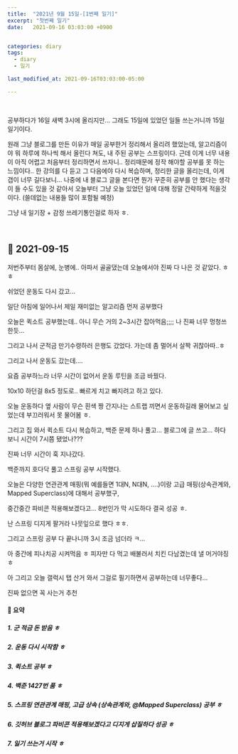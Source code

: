 ```yaml
---
title:  "2021년 9월 15일-[1번째 일기]"
excerpt: "첫번째 일기"
date:   2021-09-16 03:03:00 +0900


categories: diary
tags:
  - diary
  - 일기

last_modified_at: 2021-09-16T03:03:00-05:00

---
```


<br/>

 공부하다가 16일 새벽 3시에 올리지만... 그래도 15일에 있었던 일들 쓰는거니까 15일 일기이다.

원래 그냥 블로그를 만든 이유가 매일 공부한거 정리해서 올리려 했었는데, 알고리즘이야 뭐 하루에 하나씩 해서 올린다 쳐도, 내 주된 공부는 스프링이다. 근데 이게 너무 내용이 아직 어렵고 처음부터 정리하면서 쓰자니.. 정리때문에 정작 해야할 공부를 못 하는 느낌이다.. 한 강의를 다 듣고 그 다음에야 다시 복습하며, 정리한 글을 올리는데, 이게 갭이 너무 길다보니... 나중에 내 블로그 글을 본다면 뭔가 꾸준히 공부를 안 했다는 생각이 들 수도 있을 것 같아서 오늘부터 그냥 오늘 있었던 일에 대해 정말 간략하게 적을것이다. (쓸데없는 내용들 많이 포함될 예정)

그냥 내 일기장 + 감정 쓰레기통인걸로 하자 ㅎ.

<br/>

## 🧾 2021-09-15

저번주부터 몸살에, 눈병에.. 아파서 골골댔는데 오늘에서야 진짜 다 나은 것 같았다. ㅎㅎ

쉬었던 운동도 다시 갔고... 

일단 아침에 일어나서 제일 재미없는 알고리즘 먼저 공부했다

오늘은 퀵소트 공부했는데.. 아니 무슨 거의 2~3시간 잡아먹음;;;; 나 진짜 너무 멍청쓰한듯...

그리고 나서 군적금 만기수령하러 은행도 갔었다. 가는데 좀 멀어서 살짝 귀찮아따..ㅎ

그리고 나서 운동도 갔는데....

요즘 공부하느라 너무 시간이 없어서 운동 루틴을 조금 바꿨다.

10x10 하던걸 8x5 정도로.. 빠르게 치고 빠지려고 하고 있다.

오늘 운동하다 옆 사람이 무슨 흰색 짱 간지나는 스트랩 끼면서 운동하길래 물어보고 싶었는데 부끄러워서 못 물어봄 ㅎ.

그리고 집 와서 퀵소트 다시 복습하고, 백준 문제 하나 풀고... 블로그에 글 쓰고... 하다보니 시간이 7시쯤 됐었나???

진짜 너무 시간이 훅 지나갔다.

백준까지 호다닥 풀고 스프링 공부 시작했다.

오늘은 다양한 연관관계 매핑(뭐 예를들면 1대N, N대N, ....)이랑 고급 매핑(상속관계와,  Mapped Superclass)에 대해서 공부했구, 

중간중간 파비콘 적용해보겠다고... 8번인가 막 시도하다 결국 성공 ㅎ.

난 스프링 디지게 팔거라 나뭇잎으로 했다 ㅎㅎ.

그리고 스프링 공부 다 끝나니까 3시 조금 넘더라 ㅋ...

아 중간에 피나치공 시켜먹음 ㅎ 피자만 다 먹고 배불러서 치킨 다남겼는데 낼 머거야징 ㅎ

아 그리고 오늘 갤럭시 탭 산거 와서 그걸로 필기하면서 공부하는데 너무좋다...

진짜 없으면 꼭 사는거 추천



#### 🧾 요약

##### 1. 군 적금 돈 받음 ㅎ

##### 2. 운동 다시 시작함 ㅎ

##### 3. 퀵소트 공부 ㅎ

##### 4. 백준 1427번 품 ㅎ

##### 5. 스프링 연관관계 매핑, 고급 상속 (상속관계와,  @Mapped Superclass) 공부 ㅎ

##### 6. 깃허브 블로그 파비콘 적용해보겠다고 디지게 삽질하다 성공 ㅎ

##### 7. 일기 쓰는거 시작 ㅎ



